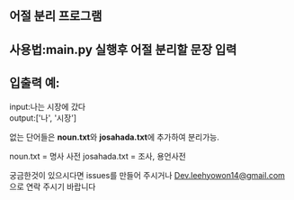 **어절 분리 프로그램**
---
사용법:main.py 실행후 어절 분리할 문장 입력
---
입출력 예:
---
input:나는 시장에 갔다\
output:['나', '시장']

없는 단어들은 **noun.txt**와 **josahada.txt**에 추가하여 분리가능.

noun.txt = 명사 사전
josahada.txt = 조사, 용언사전

궁금한것이 있으시다면 issues를 만들어 주시거나
Dev.leehyowon14@gmail.com 으로 연락 주시기 바랍니다
